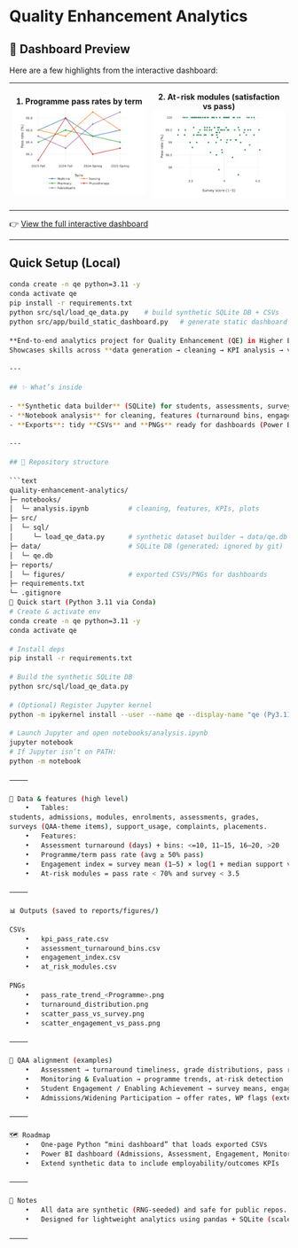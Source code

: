 # Quality Enhancement Analytics
## 📸 Dashboard Preview


Here are a few highlights from the interactive dashboard:

<table>
<tr>
<td align="center" width="50%">
  
**1. Programme pass rates by term**  
<img src="docs/screens/fig1_pass_rates.png" width="100%" alt="Programme pass rates">

</td>
<td align="center" width="50%">

**2. At-risk modules (satisfaction vs pass)**  
<img src="docs/screens/fig4_at_risk.png" width="100%" alt="At-risk modules">

</td>
</tr>
</table>

👉 [View the full interactive dashboard](https://hellosultan.github.io/quality-enhancement-analytics/)

---

## Quick Setup (Local)

```bash
conda create -n qe python=3.11 -y
conda activate qe
pip install -r requirements.txt
python src/sql/load_qe_data.py    # build synthetic SQLite DB + CSVs
python src/app/build_static_dashboard.py   # generate static dashboard

**End-to-end analytics project for Quality Enhancement (QE) in Higher Education**, using **synthetic datasets** aligned with **QAA UK** themes.  
Showcases skills across **data generation → cleaning → KPI analysis → visualization/dashboard**.

---

## ✨ What’s inside

- **Synthetic data builder** (SQLite) for students, assessments, surveys, support usage, etc.  
- **Notebook analysis** for cleaning, features (turnaround bins, engagement index), and KPIs.  
- **Exports**: tidy **CSVs** and **PNGs** ready for dashboards (Power BI or Python).  

---

## 📁 Repository structure

```text
quality-enhancement-analytics/
├─ notebooks/
│  └─ analysis.ipynb          # cleaning, features, KPIs, plots
├─ src/
│  └─ sql/
│     └─ load_qe_data.py      # synthetic dataset builder → data/qe.db
├─ data/                      # SQLite DB (generated; ignored by git)
│  └─ qe.db
├─ reports/
│  └─ figures/                # exported CSVs/PNGs for dashboards
├─ requirements.txt
└─ .gitignore
🚀 Quick start (Python 3.11 via Conda)
# Create & activate env
conda create -n qe python=3.11 -y
conda activate qe

# Install deps
pip install -r requirements.txt

# Build the synthetic SQLite DB
python src/sql/load_qe_data.py

# (Optional) Register Jupyter kernel
python -m ipykernel install --user --name qe --display-name "qe (Py3.11)"

# Launch Jupyter and open notebooks/analysis.ipynb
jupyter notebook
# If Jupyter isn’t on PATH:
python -m notebook

⸻

🧪 Data & features (high level)
	•	Tables:
students, admissions, modules, enrolments, assessments, grades,
surveys (QAA-theme items), support_usage, complaints, placements.
	•	Features:
	•	Assessment turnaround (days) + bins: <=10, 11–15, 16–20, >20
	•	Programme/term pass rate (avg ≥ 50% pass)
	•	Engagement index = survey mean (1–5) × log(1 + median support visits)
	•	At-risk modules = pass rate < 70% and survey < 3.5

⸻

📊 Outputs (saved to reports/figures/)

CSVs
	•	kpi_pass_rate.csv
	•	assessment_turnaround_bins.csv
	•	engagement_index.csv
	•	at_risk_modules.csv

PNGs
	•	pass_rate_trend_<Programme>.png
	•	turnaround_distribution.png
	•	scatter_pass_vs_survey.png
	•	scatter_engagement_vs_pass.png

⸻

🧭 QAA alignment (examples)
	•	Assessment → turnaround timeliness, grade distributions, pass rates
	•	Monitoring & Evaluation → programme trends, at-risk detection
	•	Student Engagement / Enabling Achievement → survey means, engagement index
	•	Admissions/Widening Participation → offer rates, WP flags (extendable)

⸻

🗺️ Roadmap
	•	One-page Python “mini dashboard” that loads exported CSVs
	•	Power BI dashboard (Admissions, Assessment, Engagement, Monitoring tabs)
	•	Extend synthetic data to include employability/outcomes KPIs

⸻

🤝 Notes
	•	All data are synthetic (RNG-seeded) and safe for public repos.
	•	Designed for lightweight analytics using pandas + SQLite (scale up to Spark only if needed).

⸻
